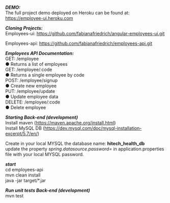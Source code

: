 _**DEMO:**_<br/>
The full project demo deployed on Heroku can be found at: https://employee-ui.heroku.com

**_Cloning Projects:_**<br/>
Employees-ui: https://github.com/fabianafriedrich/angular-employees-ui.git

Employees-api: https://github.com/fabianafriedrich/employees-api.git

_**Employees API Documentation:**_<br/>
GET: /employee<br/>
● Returns a list of employees<br/>
GET: /employee/:code<br/>
● Returns a single employee by code<br/>
POST: /employee/signup<br/>
● Create new employee<br/>
PUT: /employee/update<br/>
● Update employee data<br/>
DELETE: /employee/:code<br/>
● Delete employee

**_Starting Back-end (development)_**<br/>
Install maven (https://maven.apache.org/install.html)<br/>
Install MySQL DB (https://dev.mysql.com/doc/mysql-installation-excerpt/5.7/en/)<br/>

Create in your local MYSQL the database name: **hitech_health_db**<br/>
update the property _spring.datasource.password=_ in application.properties file with your local MYSQL password.<br/>

_**start**_<br/>
cd employees-api<br/>
mvn clean install<br/>
java -jar target/*.jar<br/>

_**Run unit tests Back-end (development)**_<br/>
mvn test
